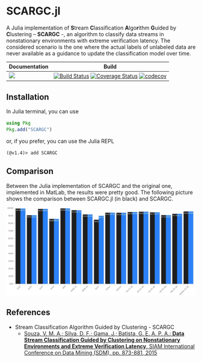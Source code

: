 # SCARGC.jl

A Julia implementation of **S**tream **C**lassification **A**lgo**r**ithm **G**uided by **C**lustering – **SCARGC** -, an algorithm to classify data streams in nonstationary environments with extreme verification latency. The considered scenario is the one where the actual labels of unlabeled data are never available as a guidance to update the classification model over time.

Documentation | Build
------------- | ----- 
[![](https://img.shields.io/badge/docs-dev-blue.svg)](https://ATISLabs.github.io/SCARGC.jl/dev) | [![Build Status](https://travis-ci.com/ATISLabs/SCARGC.jl.svg?branch=master)](https://travis-ci.com/ATISLabs/SCARGC.jl) [![Coverage Status](https://coveralls.io/repos/github/MarinhoGabriel/SCARGC.jl/badge.svg?branch=master)](https://coveralls.io/github/MarinhoGabriel/SCARGC.jl?branch=master) [![codecov](https://codecov.io/gh/ATISLabs/SCARGC.jl/branch/master/graph/badge.svg)](https://codecov.io/gh/ATISLabs/SCARGC.jl)


## Installation

In Julia terminal, you can use

```julia
using Pkg
Pkg.add("SCARGC")
```

or, if you prefer, you can use the Julia REPL

```julia-repl
(@v1.4)> add SCARGC
```

## Comparison

Between the Julia implementation of SCARGC and the original one, implemented in MatLab, the results were pretty good.
The following picture shows the comparison between SCARGC.jl (in black) and SCARGC.

![Result](results/result.jpeg)

## References

- Stream Classification Algorithm Guided by Clustering - SCARGC
  - [Souza, V. M. A.; Silva, D. F.; Gama, J.; Batista, G. E. A. P. A.: **Data Stream Classification Guided by Clustering on Nonstationary Environments and Extreme Verification Latency**. SIAM International Conference on Data Mining (SDM), pp. 873-881, 2015](https://repositorio.inesctec.pt/bitstream/123456789/5325/1/P-00K-AN4.pdf)


[docs-stable-img]: https://img.shields.io/badge/docs-stable-blue.svg
[docs-stable-url]: https://
